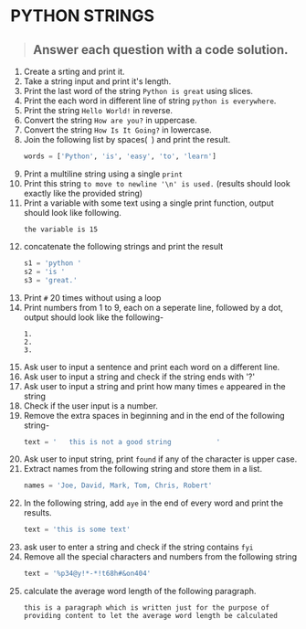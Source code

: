# PYTHON STRINGS
>## Answer each question with a code solution.
1. Create a srting and print it.
1. Take a string input and print it's length.
1. Print the last word of the string `Python is great` using slices.
1. Print the each word in different line of string `python is everywhere`.
1. Print the string `Hello World!` in reverse.
1. Convert the string `How are you?` in uppercase.
1. Convert the string `How Is It Going?` in lowercase.
1. Join the following list by spaces(` `) and print the result.
    ```py
    words = ['Python', 'is', 'easy', 'to', 'learn']
    ```
1. Print a multiline string using a single `print`
1. Print this string `to move to newline '\n' is used.` (results should look exactly like the provided string)
1. Print a variable with some text using a single print function, output should look like following.
    ```
    the variable is 15
    ```
1. concatenate the following strings and print the result
    ```py
    s1 = 'python '
    s2 = 'is '
    s3 = 'great.'
    ```
1. Print `#` 20 times without using a loop
1. Print numbers from 1 to 9, each on a seperate line, followed by a dot, output should look like the following-
    ```
    1.
    2.
    3.

    ```
1. Ask user to input a sentence and print each word on a different line.
1. Ask user to input a string and check if the string ends with '?'
1. Ask user to input a string and print how many times `e` appeared in the string
1. Check if the user input is a number.
1. Remove the extra spaces in beginning and in the end of the following string-
    ```py
    text = '   this is not a good string           '
    ```
1. Ask user to input string, print `found` if any of the character is upper case.
1. Extract names from the following string and store them in a list.
    ```py
    names = 'Joe, David, Mark, Tom, Chris, Robert'
    ```
1. In the following string, add `aye` in the end of every word and print the results.
    ```py
    text = 'this is some text'
    ```
1. ask user to enter a string and check if the string contains `fyi`
1. Remove all the special characters and numbers from the following string
    ```py
    text = '%p34@y!*-*!t68h#&on404'
    ```
1. calculate the average word length of the following paragraph.
    ```
    this is a paragraph which is written just for the purpose of providing content to let the average word length be calculated
    ```
